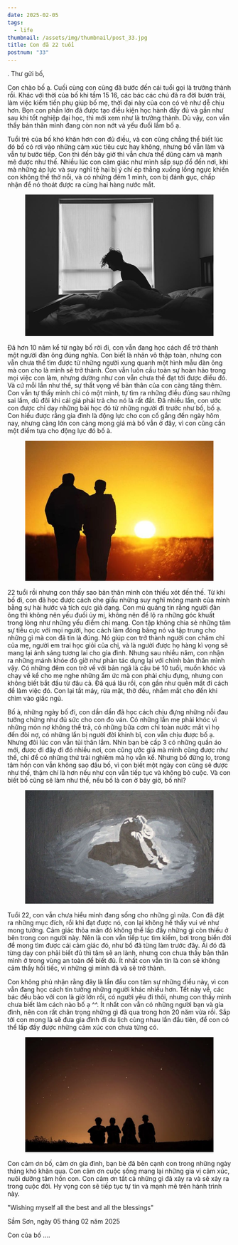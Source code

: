 ```yaml
---
date: 2025-02-05
tags:
  - life
thumbnail: /assets/img/thumbnail/post_33.jpg
title: Con đã 22 tuổi
postnum: "33"
---
```

.
Thư gửi bố,

Con chào bố ạ.
Cuối cùng con cũng đã bước đến cái tuổi gọi là trưởng thành rồi. Khác với thời của bố khi tầm 15 16, các bác các chú đã ra đời bươn trải, làm việc kiếm tiền phụ giúp bố mẹ, thời đại này của con có vẻ như dễ chịu hơn.
Bọn con phần lớn đã được tạo điều kiện học hành đầy đủ và gần như sau khi tốt nghiệp đại học, thì mới xem như là trưởng thành. Dù vậy, con vẫn thấy bản thân mình đang còn non nớt và yếu đuối lắm bố ạ.

Tuổi trẻ của bố khó khăn hơn con đủ điều, và con cũng chẳng thể biết lúc đó bố có rơi vào những cảm xúc tiêu cực hay không, nhưng bố vẫn làm và vẫn tự bước tiếp. Con thì đến bây giờ thì vẫn chưa thể dũng cảm và mạnh mẽ được như thế. Nhiều lúc con cảm giác như mình sắp sụp đổ đến nơi, khi mà những áp lực và suy nghĩ tệ hại bị ý chí ép thẳng xuống lồng ngực khiến con không thể thở nổi, và có những đêm 1 mình, con bị đánh gục, chấp nhận để nó thoát được ra cùng hai hàng nước mắt.

<figure class="post-image" style="text-align: center;">
    <img itemprop="image" src="/assets/img/post_img/post33/down.jpg" />
</figure>

Đã hơn 10 năm kể từ ngày bố rời đi, con vẫn đang học cách để trở thành một người đàn ông đúng nghĩa. Con biết là nhân vô thập toàn, nhưng con vẫn chưa thể tìm được từ những người xung quanh một hình mẫu đàn ông mà con cho là mình sẽ trở thành. Con vẫn luôn cầu toàn sự hoàn hảo trong mọi việc con làm, nhưng dường như con vẫn chưa thể đạt tới được điều đó. Và cứ mỗi lần như thế, sự thất vọng về bản thân của con càng tăng thêm. Con vẫn tự thấy mình chỉ có một mình, tự tìm ra những điều đúng sau những sai lầm, dù đôi khi cái giá phải trả cho nó là rất đắt. Đã nhiều lần, con ước con được chỉ dạy những bài học đó từ những người đi trước như bố, bố ạ. Con hiểu được rằng gia đình là động lực cho con cố gắng đến ngày hôm nay, nhưng càng lớn con càng mong giá mà bố vẫn ở đây, vì con cũng cần một điểm tựa cho động lực đó bố à.

<figure class="post-image" style="text-align: center;">
    <img itemprop="image" src="/assets/img/post_img/post33/dad_and_son.jpg" />
</figure>

22 tuổi rồi nhưng con thấy sao bản thân mình còn thiếu xót đến thế. Từ khi bố đi, con đã học được cách che giấu những suy nghĩ mỏng manh của mình bằng sự hài hước và tích cực giả dạng. Con mù quáng tin rằng người đàn ông thì không nên yếu đuối ủy mị, không nên để lộ ra những góc khuất trong lòng như những yếu điểm chí mạng. Con tập không chia sẻ những tâm sự tiêu cực với mọi người, học cách làm đóng băng nó và tập trung cho những gì mà con đã tin là đúng. Nó giúp con trở thành người con chăm chỉ của mẹ, người em trai học giỏi của chị, và là người được họ hàng kì vọng sẽ mang lại ánh sáng tương lai cho gia đình. Nhưng sau nhiều năm, con nhận ra những mánh khóe đó giờ như phản tác dụng lại với chính bản thân mình vậy. Có những đêm con trở về với bản ngã là cậu bé 10 tuổi, muốn khóc và chạy về kể cho mẹ nghe những ấm ức mà con phải chịu đựng, nhưng con không biết bắt đầu từ đâu cả. Đã quá lâu rồi, con gần như quên mất đi cách để làm việc đó. Con lại tắt máy, rửa mặt, thở đều, nhắm mắt cho đến khi chìm vào giấc ngủ.

Bố à, những ngày bố đi, con dần dần đã học cách chịu đựng những nỗi đau tưởng chừng như đủ sức cho con đo ván. Có những lần mẹ phải khóc vì những món nợ không thể trả, có những bữa cơm chỉ toàn nước mắt vì họ đến đòi nợ, có những lần bị người đời khinh bỉ, con vẫn chịu được bố ạ. Nhưng đôi lúc con vẫn tủi thân lắm. Nhìn bạn bè cấp 3 có những quần áo mới, được đi đây đi đó nhiều nơi, con cũng ước giá mà mình cũng được như thế, chỉ để có những thứ trải nghiêm mà họ vẫn kể. Nhưng bố đừng lo, trong tâm hồn con vẫn không sao đâu bố, vì con biết một ngày con cũng sẽ được như thế, thậm chí là hơn nếu như con vẫn tiếp tục và không bỏ cuộc. Và con biết bố cũng sẽ làm như thế, nếu bố là con ở bây giờ, bố nhỉ?

<figure class="post-image" style="text-align: center;">
    <img itemprop="image" src="/assets/img/post_img/post33/suffer.png" />
</figure>

Tuổi 22, con vẫn chưa hiểu mình đang sống cho những gì nữa. Con đã đặt ra những mục đích, rồi khi đạt được nó, con lại không hề thấy vui vẻ như mong tưởng. Cảm giác thỏa mãn đó không thể lấp đầy những gì còn thiếu ở bên trong con người này. Nên là con vẫn tiếp tục tìm kiếm, bơi trong biển đời để mong tìm được cái cảm giác đó, như bố đã từng làm trước đây. Ai đó đã từng dạy con phải biết đủ thì tâm sẽ an lành, nhưng con chưa thấy bản thân mình ở trong vùng an toàn để biết đủ. Ít nhất con vẫn tin là con sẽ không cảm thấy hối tiếc, vì những gì mình đã và sẽ trở thành.

Con không phủ nhận rằng đây là lần đầu con tâm sự những điều này, vì con vẫn đang học cách tin tưởng những người khác nhiều hơn. Tết này về, các bác đều bảo với con là giờ lớn rồi, có người yêu đi thôi, nhưng con thấy mình chưa biết làm cách nào bố ạ ^^. Ít nhất con vẫn có những người bạn và gia đình, nên con rất chân trọng những gì đã qua trong hơn 20 năm vừa rồi. Sắp tới con mong là sẽ đưa gia đình đi du lịch cùng nhau lần đầu tiên, để con có thể lấp đầy được những cảm xúc con chưa từng có.

<figure class="post-image" style="text-align: center;">
    <img itemprop="image" src="/assets/img/post_img/post33/friends.jpg" />
</figure>

Con cảm ơn bố, cảm ơn gia đình, bạn bè đã bên cạnh con trong những ngày tháng khó khăn qua. Con cảm ơn cuộc sống mang lại những gia vị cảm xúc, nuôi dưỡng tâm hồn con. Con cảm ơn tất cả những gì đã xảy ra và sẽ xảy ra trong cuộc đời. Hy vọng con sẽ tiếp tục tự tin và mạnh mẽ trên hành trình này.

"Wishing myself all the best and all the blessings"

Sầm Sơn, ngày 05 tháng 02 năm 2025

Con của bố
....